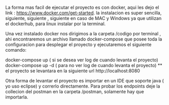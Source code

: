 La forma mas facil de ejecutar el proyecto es con docker, 
aqui les dejo el link : https://www.docker.com/get-started.
la instalacion es super sencilla, siguiente, siguiente , siguiente en caso de MAC y Windows 
ya que utilizan el dockerhub, para linux instalar por la terminal.

Una vez instalado docker nos dirigimos a la carpeta /codigo por terminal , 
ahi encontraremos un archivo llamado docker-compose que posee toda la configuracion 
para desplegar el proyecto y ejecutaremos el siguiente comando:

docker-compose up ( si se desea ver log de cuando levanta el proyecto)
docker-compose up -d ( para no ver log de cuando levanta el proyecto)
\*\* el proyecto se levantara en la siguiente url http://localhost:8080

Otra forma de levantar el proyecto es importar en un IDE que soporte java ( yo uso eclipse) y correrlo directamente.
Para probar los endpoints deje la collecion del postman en la carpeta /postman, solamente hay que importarla.
